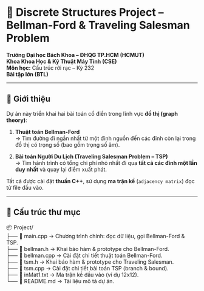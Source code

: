 # 🚀 Discrete Structures Project – Bellman-Ford & Traveling Salesman Problem

**Trường Đại học Bách Khoa – ĐHQG TP.HCM (HCMUT)**  
**Khoa Khoa Học & Kỹ Thuật Máy Tính (CSE)**  
**Môn học:** Cấu trúc rời rạc – Kỳ 232  
**Bài tập lớn (BTL)**  

---

## 📘 Giới thiệu

Dự án này triển khai hai bài toán cổ điển trong lĩnh vực **đồ thị (graph theory)**:

1. **Thuật toán Bellman-Ford**  
   → Tìm đường đi ngắn nhất từ một đỉnh nguồn đến các đỉnh còn lại trong đồ thị có trọng số (bao gồm trọng số âm).

2. **Bài toán Người Du Lịch (Traveling Salesman Problem – TSP)**  
   → Tìm hành trình có tổng chi phí nhỏ nhất đi qua **tất cả các đỉnh một lần duy nhất** và quay lại điểm xuất phát.

Tất cả được cài đặt **thuần C++**, sử dụng **ma trận kề** (`adjacency matrix`) đọc từ file đầu vào.

---

## 📂 Cấu trúc thư mục
📦 Project/  
├── 📄 main.cpp → Chương trình chính: đọc dữ liệu, gọi Bellman-Ford & TSP.  
├── 📄 bellman.h → Khai báo hàm & prototype cho Bellman-Ford.  
├── 📄 bellman.cpp → Cài đặt chi tiết thuật toán Bellman-Ford.  
├── 📄 tsm.h → Khai báo hàm & prototype cho Traveling Salesman.  
├── 📄 tsm.cpp → Cài đặt chi tiết bài toán TSP (branch & bound).  
├── 📄 inMat1.txt → Ma trận kề đầu vào (ví dụ 12x12).  
└── 📄 README.md → Tài liệu mô tả dự án.  


